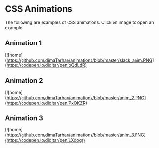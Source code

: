# CSS Animations
The following are examples of CSS animations.
Click on image to open an example!
## Animation 1
[![home](https://github.com/dimaTarhan/animations/blob/master/slack_anim.PNG](https://codepen.io/diditar/pen/oQdLdR)
## Animation 2
[![home](https://github.com/dimaTarhan/animations/blob/master/anim_2.PNG](https://codepen.io/diditar/pen/PxQKZR)
## Animation 3
[![home](https://github.com/dimaTarhan/animations/blob/master/anim_3.PNG](https://codepen.io/diditar/pen/LXdogr)
